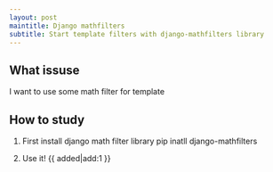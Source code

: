 ```yaml
---
layout: post
maintitle: Django mathfilters
subtitle: Start template filters with django-mathfilters library
---
```


## What issuse

I want to use some math filter for template

## How to study

1. First install django math filter library
        pip inatll django-mathfilters

2. Use it!
        {{ added|add:1 }}

